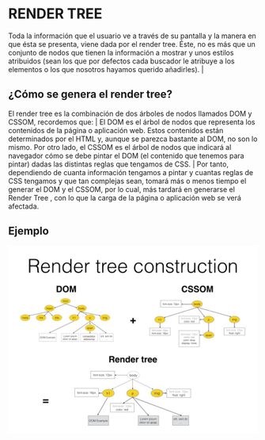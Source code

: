 # RENDER TREE
Toda la información que el usuario ve a través de su pantalla y la manera en que ésta se presenta, viene dada por el render tree. Éste, no es más que un conjunto de nodos que tienen la información a mostrar y unos estilos atribuidos (sean los que por defectos cada buscador le atribuye a los elementos o los que nosotros hayamos querido añadirles).
|
## ¿Cómo se genera el render tree?
El render tree es la combinación de dos árboles de nodos llamados DOM y CSSOM, recordemos que:
|
El DOM es el árbol de nodos que representa los contenidos de la página o aplicación web. Estos contenidos están determinados por el HTML y, aunque se parezca bastante al DOM, no son lo mismo. Por otro lado, el CSSOM es el árbol de nodos que indicará al navegador cómo se debe pintar el DOM (el contenido que tenemos para pintar) dadas las distintas reglas que tengamos de CSS.
|
Por tanto, dependiendo de cuanta información tengamos a pintar y cuantas reglas de CSS tengamos y que tan complejas sean, tomará más o menos tiempo el generar el DOM y el CSSOM, por lo cual, más tardará en generarse el Render Tree , con lo que la carga de la página o aplicación web se verá afectada.

## Ejemplo
![Render tree](images/render_tree.jpg)